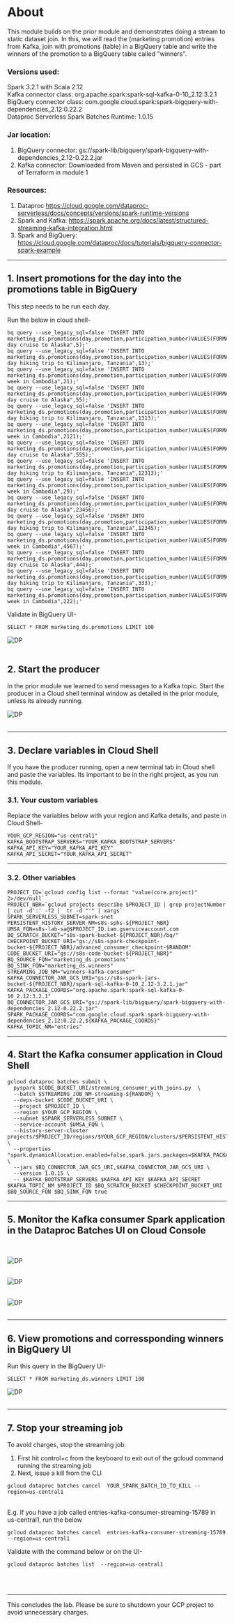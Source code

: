 # About

This module builds on the prior module and demonstrates doing a stream to static dataset join. In this, we will read the (marketing promotion) entries from Kafka, join with promotions (table) in a BigQuery table and write the winners of the promotion to a BigQuery table called "winners". 

### Versions used:
Spark 3.2.1 with Scala 2.12<br>
Kafka connector class: org.apache.spark:spark-sql-kafka-0-10_2.12:3.2.1<br>
BigQuery connector class: com.google.cloud.spark:spark-bigquery-with-dependencies_2.12:0.22.2<br>
Dataproc Serverless Spark Batches Runtime: 1.0.15<br>

### Jar location:
1. BigQuery connector: gs://spark-lib/bigquery/spark-bigquery-with-dependencies_2.12-0.22.2.jar
2. Kafka connector: Downloaded from Maven and persisted in GCS - part of Terraform in module 1


### Resources:
1. Dataproc https://cloud.google.com/dataproc-serverless/docs/concepts/versions/spark-runtime-versions
2. Spark and Kafka: https://spark.apache.org/docs/latest/structured-streaming-kafka-integration.html
3. Spark and BigQuery: https://cloud.google.com/dataproc/docs/tutorials/bigquery-connector-spark-example

 <hr>
 
## 1. Insert promotions for the day into the promotions table in BigQuery
This step needs to be run each day.

Run the below in cloud shell-
```
bq query --use_legacy_sql=false 'INSERT INTO marketing_ds.promotions(day,promotion,participation_number)VALUES(FORMAT_DATE("%G%m%d",current_date()),"5 day cruise to Alaska",5);'
bq query --use_legacy_sql=false 'INSERT INTO marketing_ds.promotions(day,promotion,participation_number)VALUES(FORMAT_DATE("%G%m%d",current_date()),"14 day hiking trip to Kilimanjaro, Tanzania",13);'
bq query --use_legacy_sql=false 'INSERT INTO marketing_ds.promotions(day,promotion,participation_number)VALUES(FORMAT_DATE("%G%m%d",current_date()),"A week in Cambodia",21);'
bq query --use_legacy_sql=false 'INSERT INTO marketing_ds.promotions(day,promotion,participation_number)VALUES(FORMAT_DATE("%G%m%d",current_date()),"5 day cruise to Alaska",55);'
bq query --use_legacy_sql=false 'INSERT INTO marketing_ds.promotions(day,promotion,participation_number)VALUES(FORMAT_DATE("%G%m%d",current_date()),"14 day hiking trip to Kilimanjaro, Tanzania",1313);'
bq query --use_legacy_sql=false 'INSERT INTO marketing_ds.promotions(day,promotion,participation_number)VALUES(FORMAT_DATE("%G%m%d",current_date()),"A week in Cambodia",2121);'
bq query --use_legacy_sql=false 'INSERT INTO marketing_ds.promotions(day,promotion,participation_number)VALUES(FORMAT_DATE("%G%m%d",current_date()),"5 day cruise to Alaska",555);'
bq query --use_legacy_sql=false 'INSERT INTO marketing_ds.promotions(day,promotion,participation_number)VALUES(FORMAT_DATE("%G%m%d",current_date()),"14 day hiking trip to Kilimanjaro, Tanzania",12313);'
bq query --use_legacy_sql=false 'INSERT INTO marketing_ds.promotions(day,promotion,participation_number)VALUES(FORMAT_DATE("%G%m%d",current_date()),"A week in Cambodia",29);'
bq query --use_legacy_sql=false 'INSERT INTO marketing_ds.promotions(day,promotion,participation_number)VALUES(FORMAT_DATE("%G%m%d",current_date()),"5 day cruise to Alaska",23456);'
bq query --use_legacy_sql=false 'INSERT INTO marketing_ds.promotions(day,promotion,participation_number)VALUES(FORMAT_DATE("%G%m%d",current_date()),"14 day hiking trip to Kilimanjaro, Tanzania",12345);'
bq query --use_legacy_sql=false 'INSERT INTO marketing_ds.promotions(day,promotion,participation_number)VALUES(FORMAT_DATE("%G%m%d",current_date()),"A week in Cambodia",4567);'
bq query --use_legacy_sql=false 'INSERT INTO marketing_ds.promotions(day,promotion,participation_number)VALUES(FORMAT_DATE("%G%m%d",current_date()),"5 day cruise to Alaska",444);'
bq query --use_legacy_sql=false 'INSERT INTO marketing_ds.promotions(day,promotion,participation_number)VALUES(FORMAT_DATE("%G%m%d",current_date()),"14 day hiking trip to Kilimanjaro, Tanzania",333);'
bq query --use_legacy_sql=false 'INSERT INTO marketing_ds.promotions(day,promotion,participation_number)VALUES(FORMAT_DATE("%G%m%d",current_date()),"A week in Cambodia",222);'
```

Validate in BigQuery UI-
```
SELECT * FROM marketing_ds.promotions LIMIT 100
```

![DP](../00-images/module5-04.png) 
 <br><br>


## 2. Start the producer

In the prior module we learned to send messages to a Kafka topic. Start the producer in a Cloud shell terminal window as detailed in the prior module, unless its already running.

![DP](../00-images/module5-06.png) 
 <br><br>

 <hr>

## 3. Declare variables in Cloud Shell

If you have the producer running, open a new terminal tab in Cloud shell and paste the variables. Its important to be in the right project, as you run this module.

### 3.1. Your custom variables
Replace the variables below with your region and Kafka details, and paste in Cloud Shell-
```
YOUR_GCP_REGION="us-central1"
KAFKA_BOOTSTRAP_SERVERS="YOUR_KAFKA_BOOTSTRAP_SERVERS"
KAFKA_API_KEY="YOUR_KAFKA_API_KEY" 
KAFKA_API_SECRET="YOUR_KAFKA_API_SECRET"
```
 <hr>
 
### 3.2. Other variables
```
PROJECT_ID=`gcloud config list --format "value(core.project)" 2>/dev/null`
PROJECT_NBR=`gcloud projects describe $PROJECT_ID | grep projectNumber | cut -d':' -f2 |  tr -d "'" | xargs`
SPARK_SERVERLESS_SUBNET=spark-snet
PERSISTENT_HISTORY_SERVER_NM=s8s-sphs-${PROJECT_NBR}
UMSA_FQN=s8s-lab-sa@$PROJECT_ID.iam.gserviceaccount.com
BQ_SCRATCH_BUCKET="s8s-spark-bucket-${PROJECT_NBR}/bq/" 
CHECKPOINT_BUCKET_URI="gs://s8s-spark-checkpoint-bucket-${PROJECT_NBR}/advanced_consumer_checkpoint-$RANDOM"
CODE_BUCKET_URI="gs://s8s-code-bucket-${PROJECT_NBR}"
BQ_SOURCE_FQN="marketing_ds.promotions"
BQ_SINK_FQN="marketing_ds.winners"
STREAMING_JOB_NM="winners-kafka-consumer"
KAFKA_CONNECTOR_JAR_GCS_URI="gs://s8s-spark-jars-bucket-${PROJECT_NBR}/spark-sql-kafka-0-10_2.12-3.2.1.jar"
KAFKA_PACKAGE_COORDS="org.apache.spark:spark-sql-kafka-0-10_2.12:3.2.1"
BQ_CONNECTOR_JAR_GCS_URI="gs://spark-lib/bigquery/spark-bigquery-with-dependencies_2.12-0.22.2.jar"
SPARK_PACKAGE_COORDS="com.google.cloud.spark:spark-bigquery-with-dependencies_2.12:0.22.2,${KAFKA_PACKAGE_COORDS}"
KAFKA_TOPIC_NM="entries"
```
 <hr>

## 4. Start the Kafka consumer application in Cloud Shell
```
gcloud dataproc batches submit \
  pyspark $CODE_BUCKET_URI/streaming_consumer_with_joins.py  \
  --batch $STREAMING_JOB_NM-streaming-${RANDOM} \
  --deps-bucket $CODE_BUCKET_URI \
  --project $PROJECT_ID \
  --region $YOUR_GCP_REGION \
  --subnet $SPARK_SERVERLESS_SUBNET \
  --service-account $UMSA_FQN \
  --history-server-cluster projects/$PROJECT_ID/regions/$YOUR_GCP_REGION/clusters/$PERSISTENT_HISTORY_SERVER_NM \
  --properties "spark.dynamicAllocation.enabled=false,spark.jars.packages=$KAFKA_PACKAGE_COORDS" \
  --jars $BQ_CONNECTOR_JAR_GCS_URI,$KAFKA_CONNECTOR_JAR_GCS_URI \
  --version 1.0.15 \
  -- $KAFKA_BOOTSTRAP_SERVERS $KAFKA_API_KEY $KAFKA_API_SECRET $KAFKA_TOPIC_NM $PROJECT_ID $BQ_SCRATCH_BUCKET $CHECKPOINT_BUCKET_URI $BQ_SOURCE_FQN $BQ_SINK_FQN true
 ```

 <hr>
 
 ## 5. Monitor the Kafka consumer Spark application in the Dataproc Batches UI on Cloud Console 
 
 <br>
 
 
![DP](../00-images/module4-01.png) 
 <br><br>
 
![DP](../00-images/module5-02.png) 
 <br><br>
 
![DP](../00-images/module5-03.png) 
 <br><br>

 
 <hr>

## 6. View promotions and corressponding winners in BigQuery UI


Run this query in the BigQuery UI-
```
SELECT * FROM marketing_ds.winners LIMIT 100
```

![DP](../00-images/module5-05.png) 
 <br><br>
 

<hr>

## 7. Stop your streaming job

To avoid charges, stop the streaming job. 
1. First hit control+c from the keyboard to exit out of the gcloud command running the streaming job
2. Next, issue a kill from the CLI

```
gcloud dataproc batches cancel  YOUR_SPARK_BATCH_ID_TO_KILL --region=us-central1
```
<br>
E.g. If you have a job called entries-kafka-consumer-streaming-15789 in us-central1, run the below

```
gcloud dataproc batches cancel  entries-kafka-consumer-streaming-15789 --region=us-central1
```

Validate with the command below or on the UI-
```
gcloud dataproc batches list  --region=us-central1
```
<br><br>

<hr>
This concludes the lab. Please be sure to shutdown your GCP project to avoid unnecessary charges.

